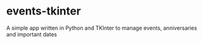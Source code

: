 # events-tkinter
A simple app written in Python and TKInter to manage events, anniversaries and important dates
